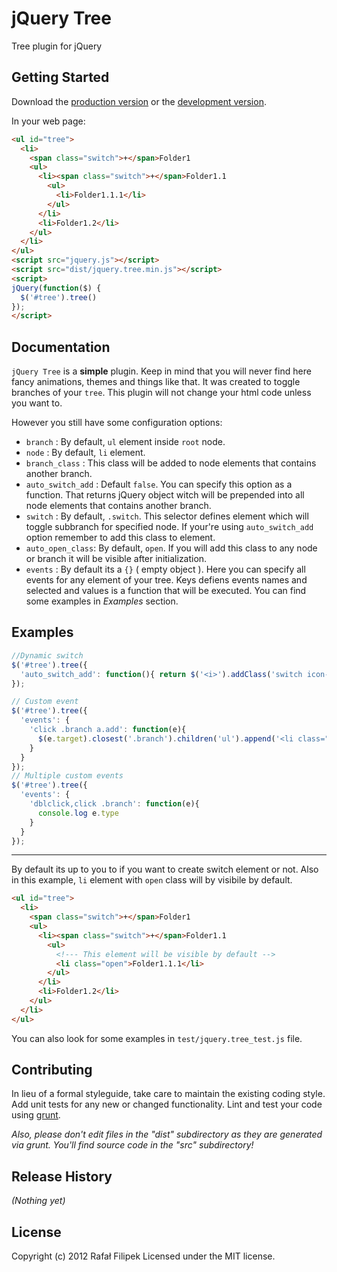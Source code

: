 # jQuery Tree

Tree plugin for jQuery

## Getting Started
Download the [production version][min] or the [development version][max].

[min]: https://raw.github.com/RafalFilipek/jquery.tree/master/dist/jquery.tree.min.js
[max]: https://raw.github.com/RafalFilipek/jquery.tree/master/dist/jquery.tree.js

In your web page:

```html
<ul id="tree">
  <li>
    <span class="switch">+</span>Folder1
    <ul>
      <li><span class="switch">+</span>Folder1.1
        <ul>
          <li>Folder1.1.1</li>
        </ul>
      </li>
      <li>Folder1.2</li>
    </ul>
  </li>
</ul>
<script src="jquery.js"></script>
<script src="dist/jquery.tree.min.js"></script>
<script>
jQuery(function($) {
  $('#tree').tree()
});
</script>
```

## Documentation
`jQuery Tree` is a **simple** plugin. Keep in mind that you will never find here fancy animations, themes and things like that. It was created to toggle branches of your `tree`.
This plugin will not change your html code unless you want to.

However you still have some configuration options:

 * `branch` : By default, `ul` element inside `root` node.
 * `node` : By default, `li` element.
 * `branch_class` : This class will be added to node elements that contains another branch.
 * `auto_switch_add` : Default `false`. You can specify this option as a function. That returns jQuery object witch will be prepended into all node elements that contains another branch.
 * `switch` : By default, `.switch`. This selector defines element which will toggle subbranch for specified node. If your're using `auto_switch_add` option remember to add this class to element.
 * `auto_open_class`: By default, `open`. If you will add this class to any node or branch it will be visible after initialization.
 * `events` : By default its a `{}` ( empty object ). Here you can specify all events for any element of your tree. Keys defiens events names and selected and values is a function that will be executed. You can find some examples in _Examples_ section.

## Examples

```javascript
//Dynamic switch
$('#tree').tree({
  'auto_switch_add': function(){ return $('<i>').addClass('switch icon-plus'); },
});

// Custom event
$('#tree').tree({
  'events': {
    'click .branch a.add': function(e){
      $(e.target).closest('.branch').children('ul').append('<li class="new">New</li>');
    }
  }
});
// Multiple custom events
$('#tree').tree({
  'events': {
    'dblclick,click .branch': function(e){
      console.log e.type
    }
  }
});
```

- - -

By default its up to you to if you want to create switch element or not.
Also in this example,  `li` element with `open` class will by visibile by default.

```html
<ul id="tree">
  <li>
    <span class="switch">+</span>Folder1
    <ul>
      <li><span class="switch">+</span>Folder1.1
        <ul>
          <!--- This element will be visible by default -->
          <li class="open">Folder1.1.1</li>
        </ul>
      </li>
      <li>Folder1.2</li>
    </ul>
  </li>
</ul>
```

You can also look for some examples in `test/jquery.tree_test.js` file.

## Contributing
In lieu of a formal styleguide, take care to maintain the existing coding style. Add unit tests for any new or changed functionality. Lint and test your code using [grunt](https://github.com/cowboy/grunt).

_Also, please don't edit files in the "dist" subdirectory as they are generated via grunt. You'll find source code in the "src" subdirectory!_

## Release History
_(Nothing yet)_

## License
Copyright (c) 2012 Rafał Filipek
Licensed under the MIT license.
